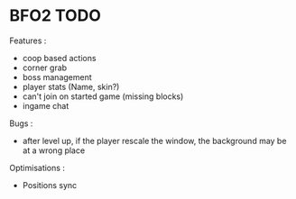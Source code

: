 BFO2 TODO
====
Features :
* coop based actions
* corner grab
* boss management
* player stats (Name, skin?)
* can't join on started game (missing blocks)
* ingame chat

Bugs :
* after level up, if the player rescale the window, the background may be at a wrong place

Optimisations :
* Positions sync